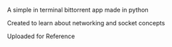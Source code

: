 A simple in terminal bittorrent app made in python

Created to learn about networking and socket concepts

Uploaded for Reference
